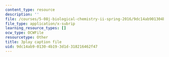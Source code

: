```yaml
---
content_type: resource
description: ''
file: /courses/5-08j-biological-chemistry-ii-spring-2016/9dc14ab901304b193d1d318216462f47_PgMAfWpOuf0.srt
file_type: application/x-subrip
learning_resource_types: []
ocw_type: OCWFile
resourcetype: Other
title: 3play caption file
uid: 9dc14ab9-0130-4b19-3d1d-318216462f47
---
```

